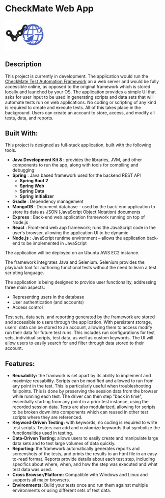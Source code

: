 # CheckMate Web App
<img src="https://github.com/DaniSestan/CheckMate-Web-App/raw/master/checkmate-web.png" alt="Checkmate" title="A cute kitten" width="25%" height="25%" />

## Description
This project is currently in development. The application would run the [CheckMate Test Automation Framework](https://github.com/DaniSestan/CheckMate) on a web server and would be fully accessible online, as opposed to the original framework which is stored locally and launched by your OS.
The application provides a simple UI that asks for user input to be used in generating scripts and data sets that will automate tests run on web applications. No coding or scripting of any kind is required to create and execute tests. All of this takes place in the background. Users can create an account to store, access, and modify all tests, data, and reports.

## Built With:
This project is designed as full-stack application, built with the following tools.
* **Java Development Kit 8** : provides the libraries, JVM, and other components to run the app, along with tools for compiling and debugging
* **Spring** : Java based framework used for the backend REST API
    * **Spring Boot 2**
    * **Spring Web** 
    * **Spring Data**
    * **Spring Initializer**
* **Gradle** : Dependency management
* **MongoDB** : Document database – used by the back-end application to store its data as JSON (JavaScript Object Notation) documents
* **Express** : Back-end web application framework running on top of Node.js
* **React** : Front-end web app framework; runs the JavaScript code in the user's browser, allowing the application UI to be dynamic
* **Node.js** : JavaScript runtime environment – allows the application back-end to be implemented in JavaScript

The application will be deployed on an Ubuntu AWS EC2 instance.

The framework integrates Java and Selenium. Selenium provides the playback tool for authoring functional tests without the need to learn a test scripting language.

The application is being designed to provide user functionality, addressing three main aspects:
* Representing users in the database
* User authentication (and accounts)
* Access control

Test sets, data sets, and reporting generated by the framework are stored and accessible to users through the application. With persistent storage, users' data can be stored to an account, allowing them to access modify run their data for future test runs. This includes run configurations for test sets, individual scripts, test data, as well as custom keywords. The UI will allow users to easily search for and filter through data stored to their account. 

## Features:
* **Reusability:** the framwork is set apart by its ability to implement and maximize reusability. Scripts can be modified and allowed to run from any point in the test. This is particularly useful when troubleshooting failpoints. This is done by preserving the session data from the browser while running each test. The driver can then step "back in time", essentially starting from any point in a prior test instance, using the recorded session data. Tests are also modularized, allowing for scripts to be broken down into components which can reused in other test scripts where they are referenced.
* **Keyword-Driven Testing:** with keywords, no coding is required to write test scripts. Testers can add and customize keywords that symbolize the functionalities used in testing.
* **Data-Driven Testing:** allows users to easily create and manipulate large data sets and to test large volumes of data quickly.
* **Reporting:** the framework automatically generates reports and screenshots of the tests, and prints the results to an html file in an easy-to-read format. Reports provide details about each test step, including specifics about where, when, and how the step was executed and what test data was used.
* **Cross Browser/Platform:** Compatible with Windows and Linux and supports all major browsers.
* **Environments:** Build your tests once and run them against multiple environments or using different sets of test data.